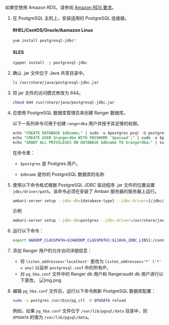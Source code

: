 如果您使用 Amazon RDS，请参阅 [Amazon RDS 要求]($PostgreSQLPrerequisite)。

1. 在 PostgreSQL 主机上，安装适用的 PostgreSQL 连接器。

    #### RHEL/CentOS/Oracle/Aamazon Linux

    ```bash
    yum install postgresql-jdbc*
    ```
   
    #### SLES

    ```bash
    zypper install -y postgresql-jdbc
    ```
   
2. 确认 .jar 文件位于 Java 共享目录中。

    ```bash
    ls /usr/share/java/postgresql-jdbc.jar
    ```
3. 将 jar 文件的访问模式修改为 644。

    ```bash
    chmod 644 /usr/share/java/postgresql-jdbc.jar
    ```

4. 应使用 PostgreSQL 数据库管理员来创建 Ranger 数据库。

    以下一系列命令可用于创建 `rangerdba` 用户并授予其足够的权限。

    ```sql
    echo "CREATE DATABASE $dbname;" | sudo -u $postgres psql -U postgres
    echo "CREATE USER $rangerdba WITH PASSWORD '$passwd';" | sudo -u $postgres psql -U postgres
    echo "GRANT ALL PRIVILEGES ON DATABASE $dbname TO $rangerdba;" | sudo -u $postgres psql -U postgres
    ```

   在命令里：

   - `$postgres` 是 Postgres 用户。

   - `$dbname` 是你的 PostgreSQL 数据库的名称

5. 使用以下命令格式根据 PostgreSQL JDBC 驱动程序 .jar 文件的位置设置 `jdbc/driver/path`。该命令必须在安装了 Ambari 服务器的服务器上运行。

    ```bash
    ambari-server setup --jdbc-db={database-type} --jdbc-driver={/jdbc/driver/path}
    ```

    示例

    ```bash
    ambari-server setup --jdbc-db=postgres --jdbc-driver=/usr/share/java/postgresql-jdbc.jar
    ```

6. 运行以下命令：

    ```bash
    export HADOOP_CLASSPATH=${HADOOP_CLASSPATH}:${JAVA_JDBC_LIBS}:/connector jar path
    ```

7. 添加 Ranger 用户的允许访问详细信息：

    - 将 `listen_addresses='localhost'` 更改为 `listen_addresses='*' ('*' = any)` 以监听 `postgresql.conf` 中的所有IP。
    - 对 `pg_hba.conf` 文件中的 Ranger db 用户和 Rangeraudit db 用户进行以下更改。
    ![img.png](https://docs.cloudera.com/HDPDocuments/Ambari-2.7.5.0/bk_ambari-installation/content/figures/1/figures/installing_ranger_postgres_changes.png)

8. 编辑 `pg_hba.conf` 文件后，运行以下命令刷新 PostgreSQL 数据库配置：

    ```bash
    sudo -u postgres /usr/bin/pg_ctl -D $PGDATA reload
    ```

    例如，如果 `pg_hba.conf` 文件位于 `/var/lib/pgsql/data` 目录中，则 `$PGDATA` 的值为 `/var/lib/pgsql/data`。
